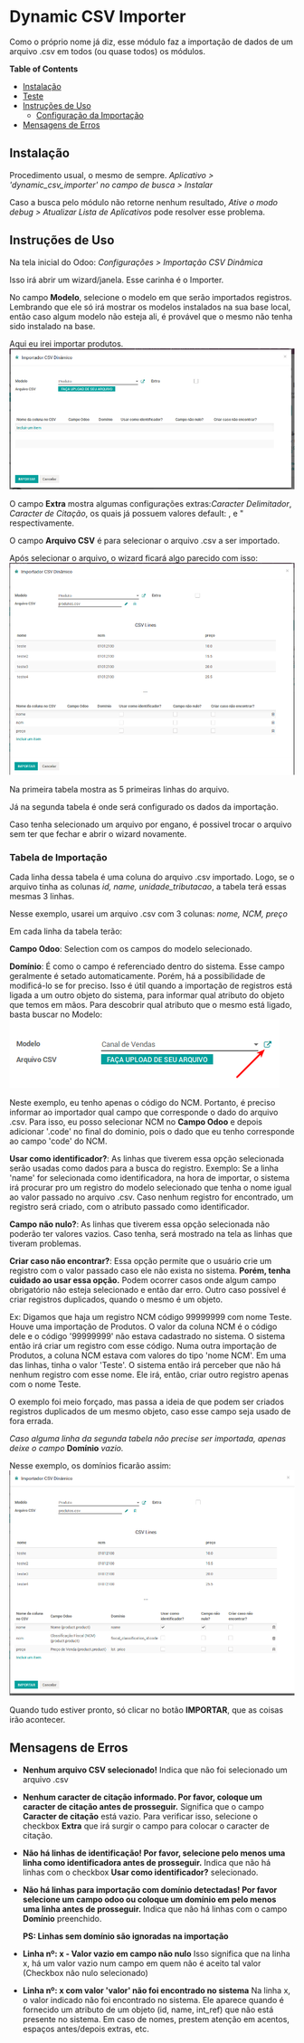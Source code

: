 # Dynamic CSV Importer #

Como o próprio nome já diz, esse módulo faz a importação de dados de um arquivo .csv em todos (ou quase todos) os módulos.

**Table of Contents**

- [Instalação](#instalação)
- [Teste](#teste)
- [Instruções de Uso](#instruções-de-uso)
  - [Configuração da Importação](#tabela-de-importação)
- [Mensagens de Erros](#mensagens-de-erros)

<div id='teste'/>

## Instalação ##

Procedimento usual, o mesmo de sempre.
*Aplicativo > 'dynamic_csv_importer' no campo de busca > Instalar*

Caso a busca pelo módulo não retorne nenhum resultado, *Ative o modo debug > Atualizar Lista de Aplicativos* pode resolver esse problema.

## Instruções de Uso ##

Na tela inicial do Odoo:
*Configurações > Importação CSV Dinâmica*

Isso irá abrir um wizard/janela. Esse carinha é o Importer.

No campo **Modelo**, selecione o modelo em que serão importados registros. 
Lembrando que ele só irá mostrar os modelos instalados na sua base local, 
então caso algum modelo não esteja ali, é provável que o mesmo não tenha sido 
instalado na base.

Aqui eu irei importar produtos.
![img1](./static/images/img1.png)

O campo **Extra** mostra algumas configurações extras:*Caracter Delimitador*, 
*Caracter de Citação*, os quais já possuem valores default: , e " respectivamente.

O campo **Arquivo CSV** é para selecionar o arquivo .csv a ser importado.

Após selecionar o arquivo, o wizard ficará algo parecido com isso:
![img2](./static/images/img2.png)

Na primeira tabela mostra as 5 primeiras linhas do arquivo.

Já na segunda tabela é onde será configurado os dados da importação.

Caso tenha selecionado um arquivo por engano, é possivel trocar o arquivo sem
ter que fechar e abrir o wizard novamente.

### Tabela de Importação ###

Cada linha dessa tabela é uma coluna do arquivo .csv importado. Logo, se o arquivo
tinha as colunas *id, name, unidade_tributacao*, a tabela terá essas mesmas 3 linhas.

Nesse exemplo, usarei um arquivo .csv com 3 colunas: *nome, NCM, preço*

Em cada linha da tabela terão:

**Campo Odoo**:  Selection com os campos do modelo selecionado.

**Domínio**:  É como o campo é referenciado dentro do sistema.
Esse campo geralmente é setado automaticamente. Porém, há a possibilidade de
modificá-lo se for preciso. Isso é útil quando a importação de registros está
ligada a um outro objeto do sistema, para informar qual atributo do objeto que
temos em mãos.
Para descobrir qual atributo que o mesmo está ligado, basta buscar no Modelo:
![](./static/images/model.png)

Neste exemplo, eu tenho apenas o código do NCM.
Portanto, é preciso informar ao importador qual campo que corresponde o dado
do arquivo .csv.
Para isso, eu posso selecionar NCM no **Campo Odoo** e depois adicionar '.code'
no final do dominio, pois o dado que eu tenho corresponde ao campo 'code' do NCM.

**Usar como identificador?**:  As linhas que tiverem essa opção selecionada serão
usadas como dados para a busca do registro.
Exemplo:
Se a linha 'name' for selecionada como identificadora, na hora de importar, o 
sistema irá procurar pro um registro do modelo selecionado que tenha o nome
igual ao valor passado no arquivo .csv.
Caso nenhum registro for encontrado, um registro será criado, com o atributo
passado como identificador.

**Campo não nulo?**:  As linhas que tiverem essa opção selecionada não poderão ter
valores vazios. Caso tenha, será mostrado na tela as linhas que tiveram problemas.

**Criar caso não encontrar?**:  Essa opção permite que o usuário crie um
registro com o valor passado caso ele não exista no sistema.
**Porém, tenha cuidado ao usar essa opção.** Podem ocorrer casos onde algum
campo obrigatório não esteja selecionado e então dar erro. Outro caso possível
é criar registros duplicados, quando o mesmo é um objeto.

Ex:
Digamos que haja um registro NCM código 99999999 com nome Teste.
Houve uma importação de Produtos. O valor da coluna NCM é o código dele e o
código '99999999' não estava cadastrado no sistema. O sistema então irá
criar um registro com esse código.
Numa outra importação de Produtos, a coluna NCM estava com valores do tipo 'nome NCM'.
Em uma das linhas, tinha o valor 'Teste'. O sistema então irá
perceber que não há nenhum registro com esse nome. Ele irá, então, criar
outro registro apenas com o nome Teste.

O exemplo foi meio forçado, mas passa a ideia de que podem ser criados registros
duplicados de um mesmo objeto, caso esse campo seja usado de fora errada.

*Caso alguma linha da segunda tabela não precise ser importada, apenas deixe o campo* **Domínio** *vazio.*

Nesse exemplo, os domínios ficarão assim:
![](./static/images/img3.png)

Quando tudo estiver pronto, só clicar no botão **IMPORTAR**, que as coisas irão acontecer.

## Mensagens de Erros ##
- **Nenhum arquivo CSV selecionado!**
Indica que não foi selecionado um arquivo .csv

- **Nenhum caracter de citação informado. Por favor, coloque um caracter de citação antes de prosseguir.**
Significa que o campo **Caracter de citação** está vazio. Para verificar isso, selecione o checkbox
**Extra** que irá surgir o campo para colocar o caracter de citação.

- **Não há linhas de identificação! Por favor, selecione pelo menos uma linha como identificadora antes de prosseguir.**
Indica que não há linhas com o checkbox **Usar como identificador?** selecionado.

- **Não há linhas para importação com domínio detectadas! Por favor selecione um campo odoo ou coloque um domínio em pelo menos uma linha antes de prosseguir.**
Indica que não há linhas com o campo **Domínio** preenchido.

  **PS: Linhas sem domínio são ignoradas na importação**

- **Linha nº: x - Valor vazio em campo não nulo**
Isso significa que na linha x, há um valor vazio num campo em quem não é aceito tal valor (Checkbox não nulo selecionado)

- **Linha nº: x com valor 'valor' não foi encontrado no sistema**
Na linha x, o valor indicado não foi encontrado no sistema. Ele aparece quando é fornecido um
atributo de um objeto (id, name, int_ref) que não está presente no sistema. Em caso de nomes,
prestem atenção em acentos, espaços antes/depois extras, etc.
